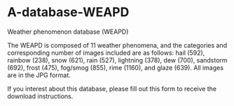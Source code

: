 # A-database-WEAPD
Weather phenomenon database (WEAPD)

The WEAPD is composed of 11 weather phenomena, and the categories and corresponding number of images included are as follows: hail (592), rainbow (238), snow (621), rain (527), lightning (378), dew (700), sandstorm (692), frost (475), fog/smog (855), rime (1160), and glaze (639). All images are in the JPG format.

If you interest about this database, please fill out this form to receive the download instructions.
